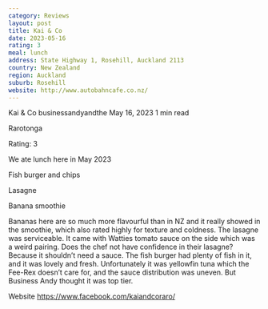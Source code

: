 ```yaml
---
category: Reviews
layout: post
title: Kai & Co
date: 2023-05-16
rating: 3
meal: lunch
address: State Highway 1, Rosehill, Auckland 2113
country: New Zealand
region: Auckland
suburb: Rosehill
website: http://www.autobahncafe.co.nz/
---
```


Kai & Co
businessandyandthe
May 16, 2023
1 min read


Rarotonga

Rating: 3

We ate lunch here in May 2023 

Fish burger and chips 

Lasagne 

Banana smoothie 

Bananas here are so much more flavourful than in NZ and it really showed in the smoothie, which also rated highly for texture and coldness. The lasagne was serviceable. It came with Watties tomato sauce on the side which was a weird pairing. Does the chef not have confidence in their lasagne? Because it shouldn’t need a sauce. The fish burger had plenty of fish in it, and it was lovely and fresh. Unfortunately it was yellowfin tuna which the Fee-Rex doesn’t care for, and the sauce distribution was uneven. But Business Andy thought it was top tier. 

Website https://www.facebook.com/kaiandcoraro/